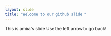 ```yaml
---
layout: slide
title: "Welcome to our github slide!"
---
```


This is amira's slide
Use the left arrow to go back!
